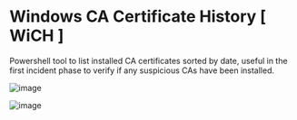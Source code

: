 # Windows CA Certificate History [ WiCH ]
Powershell tool to list installed CA certificates sorted by date, useful in the first incident phase to verify if any suspicious CAs have been installed.

![image](https://github.com/massimiliano-dalcero/Windows_CA_certificate_history/assets/5049867/9173f77b-9121-4d36-b839-02fae6bc1706)

![image](https://github.com/massimiliano-dalcero/Windows_CA_certificate_history/assets/5049867/3e721756-6931-4385-86b9-c020200d40f4)

